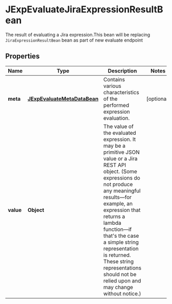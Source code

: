 

# JExpEvaluateJiraExpressionResultBean

The result of evaluating a Jira expression.This bean will be replacing `JiraExpressionResultBean` bean as part of new evaluate endpoint

## Properties

| Name | Type | Description | Notes |
|------------ | ------------- | ------------- | -------------|
|**meta** | [**JExpEvaluateMetaDataBean**](JExpEvaluateMetaDataBean.md) | Contains various characteristics of the performed expression evaluation. |  [optional] |
|**value** | **Object** | The value of the evaluated expression. It may be a primitive JSON value or a Jira REST API object. (Some expressions do not produce any meaningful results—for example, an expression that returns a lambda function—if that&#39;s the case a simple string representation is returned. These string representations should not be relied upon and may change without notice.) |  |




